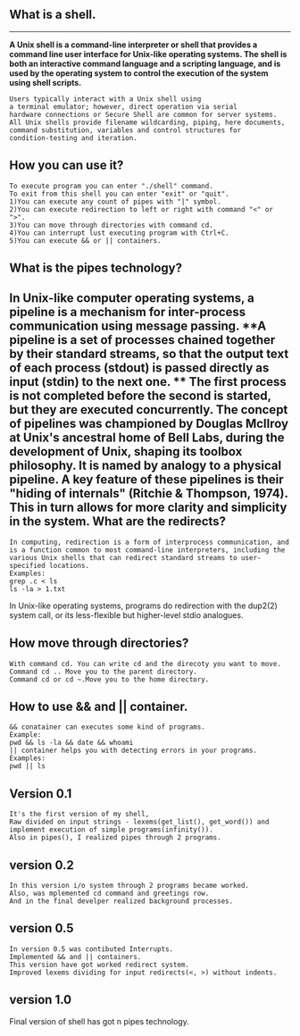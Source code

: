 What is a shell.
----------------
----------------
**A Unix shell is a command-line interpreter or shell
that provides a command line user interface
for Unix-like operating systems.
The shell is both an interactive command language
and a scripting language, and is used by the operating system
to control the execution of the system using shell scripts.**

    Users typically interact with a Unix shell using
    a terminal emulator; however, direct operation via serial
    hardware connections or Secure Shell are common for server systems.
    All Unix shells provide filename wildcarding, piping, here documents,
    command substitution, variables and control structures for
    condition-testing and iteration.

How you can use it?
-------------------
    To execute program you can enter "./shell" command.
    To exit from this shell you can enter "exit" or "quit".
    1)You can execute any count of pipes with "|" symbol.
    2)You can execute redirection to left or right with command "<" or ">".
    3)You can move through directories with command cd.
    4)You can interrupt lust executing program with Ctrl+C.
    5)You can execute && or || containers.

What is the pipes technology?
------------------------------
In Unix-like computer operating systems, a pipeline is a mechanism for inter-process communication using message passing. 
**A pipeline is a set of processes chained together by their standard streams, 
so that the output text of each process (stdout) is passed directly as input (stdin) to the next one. **
    The first process is not completed before the second is started, but they are executed concurrently. 
    The concept of pipelines was championed by Douglas McIlroy at Unix's ancestral home of Bell Labs, 
    during the development of Unix, shaping its toolbox philosophy. 
    It is named by analogy to a physical pipeline. 
    A key feature of these pipelines is their "hiding of internals" (Ritchie & Thompson, 1974). 
    This in turn allows for more clarity and simplicity in the system.
What are the redirects?
-----------------------
    In computing, redirection is a form of interprocess communication, and is a function common to most command-line interpreters, including the various Unix shells that can redirect standard streams to user-specified locations.
    Examples:
    grep .c < ls
    ls -la > 1.txt
In Unix-like operating systems, programs do redirection with the dup2(2) system call, or its less-flexible but higher-level stdio analogues.

How move through directories?
-----------------------------
    With command cd. You can write cd and the direcoty you want to move.
    Command cd .. Move you to the parent directory.
    Command cd or cd ~.Move you to the home directory.

How to use && and || container.
-------------------------------
    && conatainer can executes some kind of programs.
    Example:
    pwd && ls -la && date && whoami
    || container helps you with detecting errors in your programs.
    Examples:
    pwd || ls

Version 0.1
------------
    It's the first version of my shell,
    Raw divided on input strings - lexems(get_list(), get_word()) and
    implement execution of simple programs(infinity()).
    Also in pipes(), I realized pipes through 2 programs.

version 0.2
------------
    In this version i/o system through 2 programs became worked.
    Also, was mplemented cd command and greetings row.
    And in the final develper realized background processes.

version 0.5
-------------
    In version 0.5 was contibuted Interrupts.
    Implemented && and || containers.
    This version have got worked redirect system.
    Improved lexems dividing for input redirects(<, >) without indents.

version 1.0
-----------
Final version of shell has got n pipes technology.

